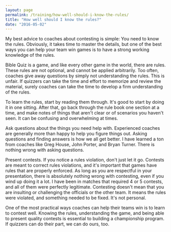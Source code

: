 ```yaml
---
layout: page
permalink: /training/how-well-should-i-know-the-rules/
title: "How well should I know the rules?"
date: "2016-05-02"
---
```


My best advice to coaches about contesting is simple: You need to know the rules. Obviously, it takes time to master the details, but one of the best ways you can help your team win games is to have a strong working knowledge of the rules.

Bible Quiz is a game, and like every other game in the world, there are rules. These rules are not optional, and cannot be applied arbitrarily. Too often, coaches give away questions by simply not understanding the rules. This is unfair. If quizzers can take the time and effort to memorize and review the material, surely coaches can take the time to develop a firm understanding of the rules.

To learn the rules, start by reading them through. It's good to start by doing it in one sitting. After that, go back through the rule book one section at a time, and make notes of things that aren't clear or of scenarios you haven't seen. It can be confusing and overwhelming at times.

Ask questions about the things you need help with. Experienced coaches are generally more than happy to help you figure things out. Asking questions and finding answers is how we all get better. I have learned a ton from coaches like Greg House, John Porter, and Bryan Turner. There is nothing wrong with asking questions.

Present contests. If you notice a rules violation, don't just let it go. Contests are meant to correct rules violations, and it's important that games have rules that are properly enforced. As long as you are respectful in your presentation, there is absolutely nothing wrong with contesting, even if you wind up doing it a lot. I have been in matches that required 4 or 5 contests, and all of them were perfectly legitimate. Contesting doesn't mean that you are insulting or challenging the officials or the other team. It means the rules were violated, and something needed to be fixed. It's not personal.

One of the most practical ways coaches can help their teams win is to learn to contest well. Knowing the rules, understanding the game, and being able to present quality contests is essential to building a championship program. If quizzers can do their part, we can do ours, too.
